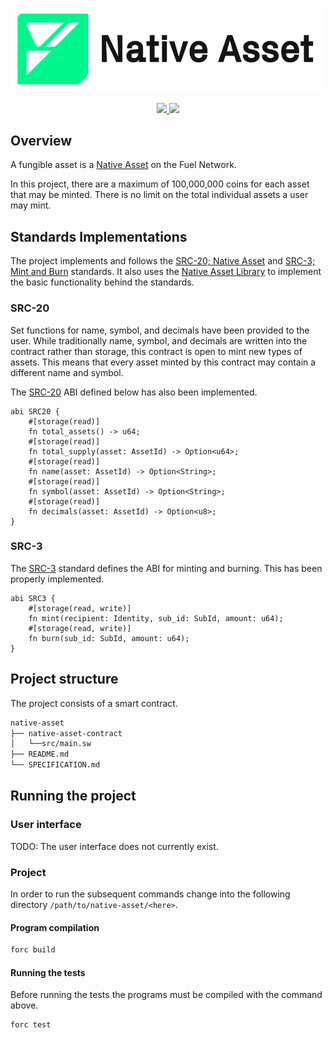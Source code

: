 <p align="center">
    <picture>
        <source media="(prefers-color-scheme: dark)" srcset=".docs/native-asset-logo-dark-theme.png">
        <img alt="light theme" src=".docs/native-asset-logo-light-theme.png">
    </picture>
</p>

<p align="center">
    <a href="https://crates.io/crates/forc/0.49.1" alt="forc">
        <img src="https://img.shields.io/badge/forc-v0.49.1-orange" />
    </a>
    <a href="https://crates.io/crates/fuel-core/0.22.0" alt="fuel-core">
        <img src="https://img.shields.io/badge/fuel--core-v0.22.0-yellow" />
    </a>
</p>

## Overview

A fungible asset is a [Native Asset](https://docs.fuel.network/docs/sway/blockchain-development/native_assets) on the Fuel Network.

In this project, there are a maximum of 100,000,000 coins for each asset that may be minted. There is no limit on the total individual assets a user may mint.

## Standards Implementations

The project implements and follows the [SRC-20; Native Asset](https://github.com/FuelLabs/sway-standards/blob/master/SRCs/src-20.md) and [SRC-3; Mint and Burn](https://github.com/FuelLabs/sway-standards/blob/master/SRCs/src-3.md) standards. It also uses the [Native Asset Library](https://fuellabs.github.io/sway-libs/book/asset/index.html) to implement the basic functionality behind the standards.  

### SRC-20

Set functions for name, symbol, and decimals have been provided to the user. While traditionally name, symbol, and decimals are written into the contract rather than storage, this contract is open to mint new types of assets. This means that every asset minted by this contract may contain a different name and symbol. 

The [SRC-20](https://github.com/FuelLabs/sway-standards/blob/master/SRCs/src-20.md) ABI defined below has also been implemented.

```sway
abi SRC20 {
    #[storage(read)]
    fn total_assets() -> u64;
    #[storage(read)]
    fn total_supply(asset: AssetId) -> Option<u64>;
    #[storage(read)]
    fn name(asset: AssetId) -> Option<String>;
    #[storage(read)]
    fn symbol(asset: AssetId) -> Option<String>;
    #[storage(read)]
    fn decimals(asset: AssetId) -> Option<u8>;
}
```

### SRC-3

The [SRC-3](https://github.com/FuelLabs/sway-standards/blob/master/SRCs/src-3.md) standard defines the ABI for minting and burning. This has been properly implemented.

```sway
abi SRC3 {
    #[storage(read, write)]
    fn mint(recipient: Identity, sub_id: SubId, amount: u64);
    #[storage(read, write)]
    fn burn(sub_id: SubId, amount: u64);
}
```

## Project structure

The project consists of a smart contract.

<!--Only show most important files e.g. script to run, build etc.-->

```sh
native-asset
├── native-asset-contract
│   └──src/main.sw
├── README.md
└── SPECIFICATION.md
```

## Running the project

### User interface

TODO: The user interface does not currently exist.

### Project

In order to run the subsequent commands change into the following directory `/path/to/native-asset/<here>`.

#### Program compilation

```bash
forc build
```

#### Running the tests

Before running the tests the programs must be compiled with the command above.

```bash
forc test 
```
